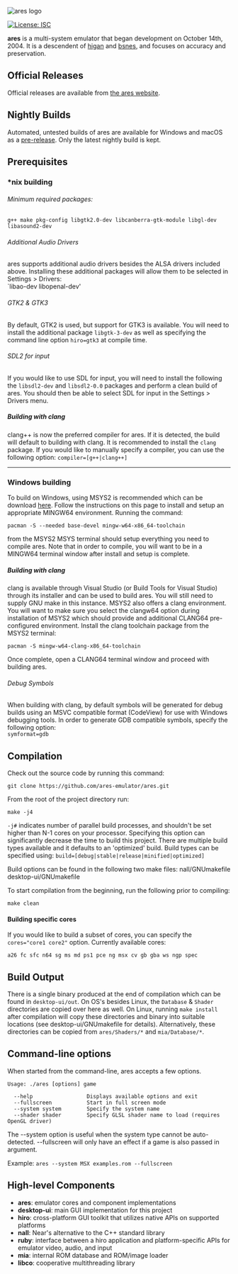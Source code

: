 ![ares logo](https://github.com/ares-emulator/ares/blob/master/ares/ares/resource/logo.png)

[![License: ISC](https://img.shields.io/badge/License-ISC-blue.svg)](https://github.com/higan-emu/ares/blob/master/LICENSE)

**ares** is a multi-system emulator that began development on October 14th, 2004.
It is a descendent of [higan](https://github.com/higan-emu/higan) and [bsnes](https://github.com/bsnes-emu/bsnes/), and focuses on accuracy and preservation.

Official Releases
-----------------

Official releases are available from
[the ares website](https://ares-emu.net).

Nightly Builds
--------------

Automated, untested builds of ares are available for Windows and macOS as a [pre-release](https://github.com/higan-emu/ares/releases/tag/nightly). 
Only the latest nightly build is kept.

Prerequisites
-------------

### *nix building

###### Minimum required packages:
```
g++ make pkg-config libgtk2.0-dev libcanberra-gtk-module libgl-dev libasound2-dev
```  
###### Additional Audio Drivers
ares supports additional audio drivers besides the ALSA drivers included above. Installing these additional packages will allow them to be selected in Settings > Drivers:  
`libao-dev libopenal-dev'

###### GTK2 & GTK3
By default, GTK2 is used, but support for GTK3 is available. You will need to install the additional package `libgtk-3-dev` as well as specifying the command line option `hiro=gtk3` at compile time.

###### SDL2 for input
If you would like to use SDL for input, you will need to install the following the `libsdl2-dev` and `libsdl2-0.0` packages and perform a clean build of ares. You should then be able to select SDL for input in the Settings > Drivers menu.   

##### Building with clang

clang++ is now the preferred compiler for ares. If it is detected, the build will default to building with clang. It is recommended to install the `clang` package. If you would like to manually specify a compiler, you can use the following option: `compiler=[g++|clang++]`  
  
--------------

### Windows building

To build on Windows, using MSYS2 is recommended which can be download [here](https://www.msys2.org/). Follow the instructions
on this page to install and setup an appropriate MINGW64 environment. Running the command:  
```
pacman -S --needed base-devel mingw-w64-x86_64-toolchain
```  
from the MSYS2 MSYS terminal should setup everything you need to compile ares. Note that in order to compile, you will want to be in a MINGW64 terminal window after install and setup is complete. 

##### Building with clang

clang is available through Visual Studio (or Build Tools for Visual Studio) through its installer and can be used to build ares. You will still need to supply GNU make in this instance. MSYS2 also offers a clang environment. You will want to make sure you select the clangw64 option during installation of MSYS2 which should provide and additional CLANG64 pre-configured environment. Install the clang toolchain package from the MSYS2 terminal:  
```
pacman -S mingw-w64-clang-x86_64-toolchain
```  
Once complete, open a CLANG64 terminal window and proceed with building ares. 

###### Debug Symbols
When building with clang, by default symbols will be generated for debug builds using an MSVC compatible format (CodeView) for use with Windows debugging tools. In order to generate GDB compatible symbols, specify the following option:  
`symformat=gdb`  

Compilation
-----------

Check out the source code by running this command:

```
git clone https://github.com/ares-emulator/ares.git
```

From the root of the project directory run:

```
make -j4
```
 
`-j#` indicates number of parallel build processes, and shouldn't be set higher than N-1 cores on your processor.  Specifying this option can significantly decrease the time to build this project. There are multiple build types available and it defaults to an 'optimized' build. Build types can be specified using: `build=[debug|stable|release|minified|optimized]`  

Build options can be found in the following two make files: nall/GNUmakefile desktop-ui/GNUmakefile

To start compilation from the beginning, run the following prior to compiling:

```
make clean
```

#### Building specific cores  
If you would like to build a subset of cores, you can specify the `cores="core1 core2"` option. Currently available cores:  
```
a26 fc sfc n64 sg ms md ps1 pce ng msx cv gb gba ws ngp spec
```  

Build Output
------------

There is a single binary produced at the end of compilation which can be found in `desktop-ui/out`. On OS's besides Linux, the `Database` & `Shader` directories are copied over here as well. On Linux, running `make install` after compilation will copy these directories and binary into suitable locations (see desktop-ui/GNUmakefile for details). Alternatively, these directories can be copied from `ares/Shaders/*` and `mia/Database/*`.


Command-line options
--------------------

When started from the command-line, ares accepts a few options.

```
Usage: ./ares [options] game

  --help                 Displays available options and exit
  --fullscreen           Start in full screen mode
  --system system        Specify the system name
  --shader shader        Specify GLSL shader name to load (requires OpenGL driver)
```

The --system option is useful when the system type cannot be auto-detected.
--fullscreen will only have an effect if a game is also passed in argument.

Example:
`ares --system MSX examples.rom --fullscreen`


High-level Components
---------------------

* __ares__:       emulator cores and component implementations
* __desktop-ui__: main GUI implementation for this project
* __hiro__:       cross-platform GUI toolkit that utilizes native APIs on supported platforms
* __nall__:       Near's alternative to the C++ standard library
* __ruby__:       interface between a hiro application and platform-specific APIs for emulator video, audio, and input
* __mia__:        internal ROM database and ROM/image loader
* __libco__:      cooperative multithreading library
